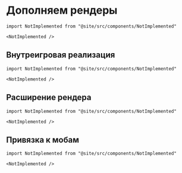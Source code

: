 # Дополняем рендеры

```mdx-code-block
import NotImplemented from "@site/src/components/NotImplemented"

<NotImplemented />
```

## Внутреигровая реализация

```mdx-code-block
import NotImplemented from "@site/src/components/NotImplemented"

<NotImplemented />
```

## Расширение рендера

```mdx-code-block
import NotImplemented from "@site/src/components/NotImplemented"

<NotImplemented />
```

## Привязка к мобам

```mdx-code-block
import NotImplemented from "@site/src/components/NotImplemented"

<NotImplemented />
```
